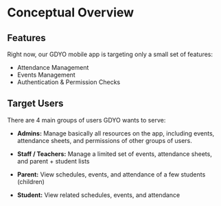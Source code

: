 # Conceptual Overview

## Features

Right now, our GDYO mobile app is targeting only a small set of features:

- Attendance Management
- Events Management
- Authentication & Permission Checks

## Target Users

There are 4 main groups of users GDYO wants to serve:

- **Admins:** Manage basically all resources on the app, including events, attendance sheets, and permissions of other groups of users.

- **Staff / Teachers:** Manage a limited set of events, attendance sheets, and parent + student lists

- **Parent:** View schedules, events, and attendance of a few students (children)

- **Student:** View related schedules, events, and attendance